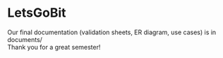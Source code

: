 # LetsGoBit

Our final documentation (validation sheets, ER diagram, use cases) is in documents/  
Thank you for a great semester!